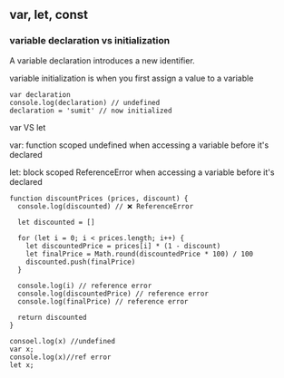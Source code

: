 ## var, let, const



### variable declaration vs initialization

A variable declaration introduces a new identifier.

variable initialization is when you first assign a value to a variable

```
var declaration
console.log(declaration) // undefined
declaration = 'sumit' // now initialized
```

var VS let

var: 
  function scoped
  undefined when accessing a variable before it's declared

let: 
  block scoped
  ReferenceError when accessing a variable before it's declared
  

```
function discountPrices (prices, discount) {
  console.log(discounted) // ❌ ReferenceError

  let discounted = []

  for (let i = 0; i < prices.length; i++) {
    let discountedPrice = prices[i] * (1 - discount)
    let finalPrice = Math.round(discountedPrice * 100) / 100
    discounted.push(finalPrice)
  }

  console.log(i) // reference error
  console.log(discountedPrice) // reference error
  console.log(finalPrice) // reference error

  return discounted
}
```


```
consoel.log(x) //undefined
var x;
console.log(x)//ref error
let x;
```			
